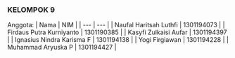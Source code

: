 ### KELOMPOK 9
Anggota:
| Nama | NIM |
| --- | --- |
| Naufal Haritsah Luthfi | 1301194073 |
| Firdaus Putra Kurniyanto | 1301190385 |
| Kasyfi Zulkaisi Aufar	 | 1301194397 |
| Ignasius Nindra Karisma F | 1301194138 |
| Yogi Firgiawan | 1301194228 |
| Muhammad Aryuska P | 1301194427 |
